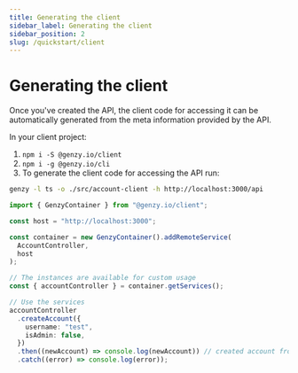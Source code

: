 ```yaml
---
title: Generating the client
sidebar_label: Generating the client
sidebar_position: 2
slug: /quickstart/client
---
```


# Generating the client

Once you've created the API, the client code for accessing it can be automatically generated from the meta information provided by the API.

In your client project:

1. `npm i -S @genzy.io/client`
2. `npm i -g @genzy.io/cli`
3. To generate the client code for accessing the API run:

```bash
genzy -l ts -o ./src/account-client -h http://localhost:3000/api
```

```ts
import { GenzyContainer } from "@genzy.io/client";

const host = "http://localhost:3000";

const container = new GenzyContainer().addRemoteService(
  AccountController,
  host
);

// The instances are available for custom usage
const { accountController } = container.getServices();

// Use the services
accountController
  .createAccount({
    username: "test",
    isAdmin: false,
  })
  .then((newAccount) => console.log(newAccount)) // created account from server
  .catch((error) => console.log(error));
```
